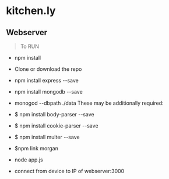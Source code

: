 # kitchen.ly 
## Webserver

> To RUN
 - npm install
 - Clone or download the repo
 - npm install express --save
 - npm install mongodb --save
 - monogod --dbpath ./data
 These may be additionally required:
 - $ npm install body-parser --save
 - $ npm install cookie-parser --save
 - $ npm install multer --save
 - $npm link morgan
 
 - node app.js
 - connect from device to IP of webserver:3000

	
